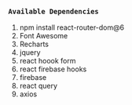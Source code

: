 ### `Available Dependencies`
1. npm install react-router-dom@6
2. Font Awesome
3. Recharts
4. jquery
5. react hoook form
6. react firebase hooks
7. firebase
8. react query
9. axios
